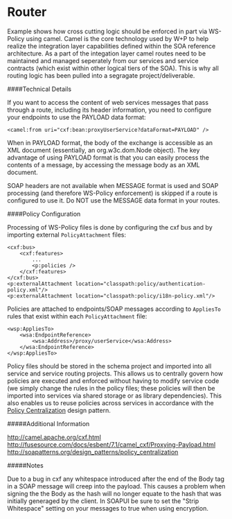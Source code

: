 Router
===========

Example shows how cross cutting logic should be enforced in part via WS-Policy using camel. Camel is the core technology used by W+P to help realize the integration layer capabilities defined within the SOA reference architecture. As a part of the integation layer camel routes need to be maintained and managed seperately from our services and service contracts (which exist within other logical tiers of the SOA). This is why all routing logic has been pulled into a segragate project/deliverable.

####Technical Details

If you want to access the content of web services messages that pass through a route, including its header information, you need to configure your endpoints to use the PAYLOAD data format: 

```
<camel:from uri="cxf:bean:proxyUserService?dataFormat=PAYLOAD" />
```

When in PAYLOAD format, the body of the exchange is accessible as an XML document (essentially, an org.w3c.dom.Node object). 
The key advantage of using PAYLOAD format is that you can easily process the contents of a message, by accessing the message body as an XML document.

SOAP headers are not available when MESSAGE format is used and SOAP processing (and therefore WS-Policy enforcement) is skipped if a route is configured to use it. Do NOT use the MESSAGE data format in your routes.

####Policy Configuration

Processing of WS-Policy files is done by configuring the cxf bus and by importing external `PolicyAttachment` files:

```
<cxf:bus>
	<cxf:features>
		...
		<p:policies />
	</cxf:features>
</cxf:bus>
<p:externalAttachment location="classpath:policy/authentication-policy.xml"/>
<p:externalAttachment location="classpath:policy/i18n-policy.xml"/>
```

Policies are attached to endpoints/SOAP messages according to `AppliesTo` rules that exist within each `PolicyAttachment` file:

```
<wsp:AppliesTo>
	<wsa:EndpointReference>
		<wsa:Address>/proxy/userService</wsa:Address>
	</wsa:EndpointReference>
</wsp:AppliesTo>
```

Policy files should be stored in the schema project and imported into all service and service routing projects. This allows us to 
centrally govern how policies are executed and enforced without having to modify service code (we simply change the rules in the policy 
files; these policies will then be imported into services via shared storage or as library dependencies). This also enables us to reuse policies across services in accordance with the <a href="http://soapatterns.org/design_patterns/policy_centralization">Policy Centralization</a> design pattern.

#####Additional Information

http://camel.apache.org/cxf.html <br/>
http://fusesource.com/docs/esbent/7.1/camel_cxf/Proxying-Payload.html
http://soapatterns.org/design_patterns/policy_centralization


#####Notes

Due to a bug in cxf any whitespace introduced after the end of the Body tag in a SOAP message will creep into the payload. This causes a problem when signing the the Body as the hash will no longer equate to the hash that was initially generaged by the client. In SOAPUI be sure to set the "Strip Whitespace" setting on your messages to true when using encryption.
